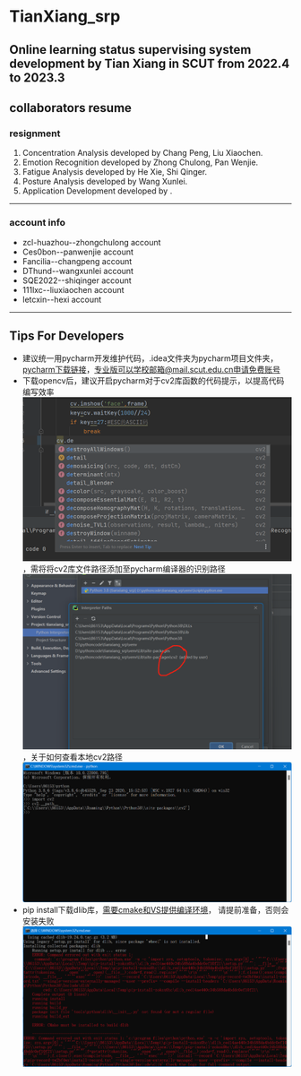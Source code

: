 # TianXiang_srp
## Online learning status supervising system development by Tian Xiang in SCUT from 2022.4 to 2023.3
## collaborators resume
### resignment
1. Concentration Analysis developed by Chang Peng,  Liu Xiaochen.
2. Emotion Recognition developed by Zhong Chulong, Pan Wenjie.
3. Fatigue Analysis developed by He Xie, Shi Qinger.
4. Posture Analysis developed by Wang Xunlei.
5. Application Development developed by .
---
### account info
* zcl-huazhou--zhongchulong account
* Ces0bon--panwenjie account
* Fancilia--changpeng account
* DThund--wangxunlei account
* SQE2022--shiqinger account
* 111lxc--liuxiaochen account
* letcxin--hexi account
---
## Tips For Developers 
- 建议统一用pycharm开发维护代码，.idea文件夹为pycharm项目文件夹，[pycharm下载链接](https://www.jetbrains.com/zh-cn/pycharm/download/#section=windows)，专业版可以学校邮箱@mail.scut.edu.cn申请免费账号
- 下载opencv后，建议开启pycharm对于cv2库函数的代码提示，以提高代码编写效率![](images/cv_function_hint.png)，需将将cv2库文件路径添加至pycharm编译器的识别路径![](images/add_cv_path.png)，关于如何查看本地cv2路径![](images/cv_local_path.png)
- pip install下载dlib库，[需要cmake和VS提供编译环境](https://zhuanlan.zhihu.com/p/464846060)，
   请提前准备，否则会安装失败![](images/cmake_err.png)
